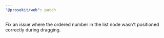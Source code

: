 ```yaml
---
"@prosekit/web": patch
---
```


Fix an issue where the ordered number in the list node wasn't positioned correctly during dragging.
